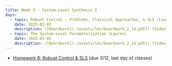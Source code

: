 ```yaml
---
title: Week 9 - System-Level Synthesis I
days:
  - topic: Robust Control - Problems, Classical Approaches, & SLS (Lauren)
    date: 2025-03-03
    description: ([Boardwork](./assets/lec/boardwork_2_14.pdf)) (Video) <br /> Reading - LN 5.4, DFT 4.1-4.3, [ADLM 1](https://arxiv.org/pdf/1904.01634)
  - topic: The System-Level Parameterization (Lauren)
    date: 2025-03-05
    description: ([Boardwork](./assets/lec/boardwork_2_14.pdf)) (Video) <br /> Reading - LN 5.4, [ADLM 2, 3](https://arxiv.org/pdf/1904.01634)
---
```


- [Homework 8: Robust Control & SLS](./assets/hw/hw3.zip) (due 3/12, last day of classes)

<a id="Week10"></a>
